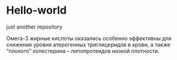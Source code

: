 # Hello-world
just another repository

Омега-3 жирные кислоты оказались особенно эффективны для снижения уровня атерогенных триглицеридов в крови, а также “плохого” холестерина – липопротеидов низкой плотности.
